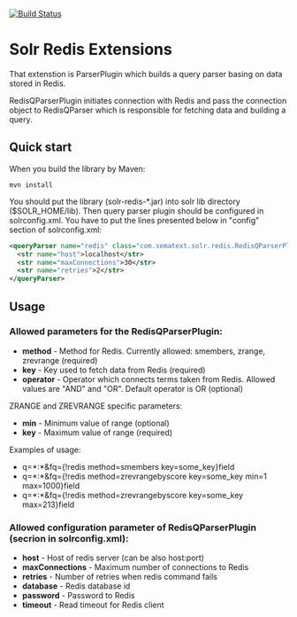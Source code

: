 [![Build Status](https://travis-ci.org/sematext/solr-redis.svg)](https://travis-ci.org/sematext/solr-redis)

Solr Redis Extensions 
=====================


That extenstion is ParserPlugin which builds a query parser basing on data stored in Redis.

RedisQParserPlugin initiates connection with Redis and pass the connection object to RedisQParser which is responsible for fetching data and building a query.

## Quick start

When you build the library by Maven:

```shell
mvn install
```

You should put the library (solr-redis-*.jar) into solr lib directory ($SOLR_HOME/lib). Then query parser plugin should be configured in solrconfig.xml. You have to put the lines presented below in "config" section of solrconfig.xml:

```xml
<queryParser name="redis" class="com.sematext.solr.redis.RedisQParserPlugin">
  <str name="host">localhost</str>
  <str name="maxConnections">30</str>
  <str name="retries">2</str>
</queryParser>
```

## Usage

### Allowed parameters for the RedisQParserPlugin:

 * **method** - Method for Redis. Currently allowed: smembers, zrange, zrevrange (required)
 * **key** - Key used to fetch data from Redis (required)
 * **operator** - Operator which connects terms taken from Redis. Allowed values are "AND" and "OR". Default operator is OR (optional)
 
ZRANGE and ZREVRANGE specific parameters: 
 * **min** - Minimum value of range (optional)
 * **key** - Maximum value of range (required)

Examples of usage: 
 * q=\*:\*&fq={!redis method=smembers key=some_key}field
 * q=\*:\*&fq={!redis method=zrevrangebyscore key=some_key min=1 max=1000}field
 * q=\*:\*&fq={!redis method=zrevrangebyscore key=some_key max=213}field

### Allowed configuration parameter of RedisQParserPlugin (secrion in solrconfig.xml):
 * **host** - Host of redis server (can be also host:port)
 * **maxConnections** - Maximum number of connections to Redis
 * **retries** - Number of retries when redis command fails
 * **database** - Redis database id
 * **password** - Password to Redis
 * **timeout** - Read timeout for Redis client
